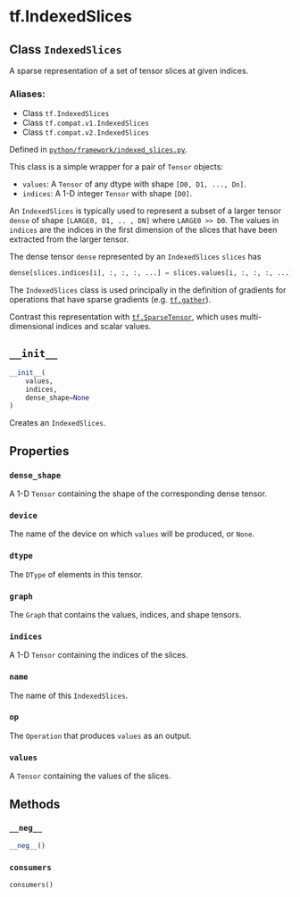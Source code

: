 <div itemscope itemtype="http://developers.google.com/ReferenceObject">
<meta itemprop="name" content="tf.IndexedSlices" />
<meta itemprop="path" content="Stable" />
<meta itemprop="property" content="dense_shape"/>
<meta itemprop="property" content="device"/>
<meta itemprop="property" content="dtype"/>
<meta itemprop="property" content="graph"/>
<meta itemprop="property" content="indices"/>
<meta itemprop="property" content="name"/>
<meta itemprop="property" content="op"/>
<meta itemprop="property" content="values"/>
<meta itemprop="property" content="__init__"/>
<meta itemprop="property" content="__neg__"/>
<meta itemprop="property" content="consumers"/>
</div>

# tf.IndexedSlices

## Class `IndexedSlices`

A sparse representation of a set of tensor slices at given indices.



### Aliases:

* Class `tf.IndexedSlices`
* Class `tf.compat.v1.IndexedSlices`
* Class `tf.compat.v2.IndexedSlices`



Defined in [`python/framework/indexed_slices.py`](/code/stable/tensorflow/python/framework/indexed_slices.py).

<!-- Placeholder for "Used in" -->

This class is a simple wrapper for a pair of `Tensor` objects:

* `values`: A `Tensor` of any dtype with shape `[D0, D1, ..., Dn]`.
* `indices`: A 1-D integer `Tensor` with shape `[D0]`.

An `IndexedSlices` is typically used to represent a subset of a larger
tensor `dense` of shape `[LARGE0, D1, .. , DN]` where `LARGE0 >> D0`.
The values in `indices` are the indices in the first dimension of
the slices that have been extracted from the larger tensor.

The dense tensor `dense` represented by an `IndexedSlices` `slices` has

```python
dense[slices.indices[i], :, :, :, ...] = slices.values[i, :, :, :, ...]
```

The `IndexedSlices` class is used principally in the definition of
gradients for operations that have sparse gradients
(e.g. <a href="../tf/gather.md"><code>tf.gather</code></a>).

Contrast this representation with
<a href="../tf/sparse/SparseTensor.md"><code>tf.SparseTensor</code></a>,
which uses multi-dimensional indices and scalar values.

<h2 id="__init__"><code>__init__</code></h2>

``` python
__init__(
    values,
    indices,
    dense_shape=None
)
```

Creates an `IndexedSlices`.




## Properties

<h3 id="dense_shape"><code>dense_shape</code></h3>

A 1-D `Tensor` containing the shape of the corresponding dense tensor.


<h3 id="device"><code>device</code></h3>

The name of the device on which `values` will be produced, or `None`.


<h3 id="dtype"><code>dtype</code></h3>

The `DType` of elements in this tensor.


<h3 id="graph"><code>graph</code></h3>

The `Graph` that contains the values, indices, and shape tensors.


<h3 id="indices"><code>indices</code></h3>

A 1-D `Tensor` containing the indices of the slices.


<h3 id="name"><code>name</code></h3>

The name of this `IndexedSlices`.


<h3 id="op"><code>op</code></h3>

The `Operation` that produces `values` as an output.


<h3 id="values"><code>values</code></h3>

A `Tensor` containing the values of the slices.




## Methods

<h3 id="__neg__"><code>__neg__</code></h3>

``` python
__neg__()
```




<h3 id="consumers"><code>consumers</code></h3>

``` python
consumers()
```






